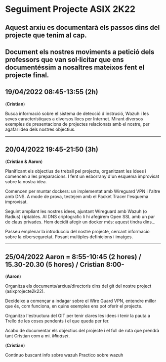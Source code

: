 # Seguiment Projecte ASIX 2K22

Aquest arxiu es documentarà els passos dins del projecte que tenim al cap.
---
Document els nostres moviments a petició dels professors que van sol·licitar que ens documentéssim a nosaltres mateixos fent el projecte final.
---

## 19/04/2022 08:45-13:55 (2h)

(**Cristian**)

Busca informació sobre el sistema de detecció d'instrusió, Wazuh i les seves característiques a diversos llocs per Internet. Mirant diversos exemples de presentacions de projectes relacionats amb el nostre, per agafar idea dels nostres objectius.

---
## 20/04/2022 19:45-21:50 (3h)

(**Cristian & Aaron**)

Planificant els objectius de treball pel projecte, organitzant les idees i comencen a les preparacions. I fent un esborrany d'un esquema improvisat sobre la nostra idea.

Comencen per muntar dockers: un implementat amb Wireguard VPN i l'altre amb DNS. A mode de prova, testejem amb el Packet Tracer l'esquema improvisat.

Seguint ampliant les nostres idees, ajuntant Wireguard amb Wazuh (o Radius) i iptables. Al DNS criptografic li hi afegirem Open SSL amb un par de claus privades. Hem decidit afegir un docker més: aquest tindra dins...

Passeu emplenar la introduccio del nostre projecte, cercant informacio sobre la ciberseguretat. Posant multiples definicions i imatges.

---
## 25/04/2022 Aaron = 8:55-10:45 (2 hores) / 15.30-20.30 (5 hores) / Cristian 8:00-

(**Aaron**)

Organitza els documents/arxius/directoris dins del git del nostre project (asixprojecte2k22).

Decideixo a començar a indagar sobre el Wire Guard VPN, entendre millor que és, com funciona, en quins exemples ens pot oferir el projecte.

Organitzo l'estructura del GIT per tenir clares les idees i tenir la pauta a Trello de les coses pendents i el que queda per fer.

Acabo de documentar els objectius del projecte i el full de ruta que prendrà tant Cristian com a mi. _Mindset_.

(**Cristian**)

Continuo buscant info sobre wazuh
Practico sobre wazuh